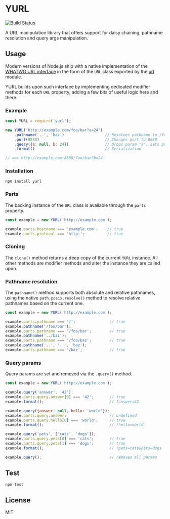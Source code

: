 
YURL
====

[![Build Status](https://travis-ci.org/jacoscaz/node-yurl.svg?branch=master)](https://travis-ci.org/jacoscaz/node-yurl)

A URL manipulation library that offers support for daisy chaining, pathname resolution and query args manipulation.

Usage
-----

Modern versions of Node.js ship with a native implementation of the [WHATWG URL interface](https://developer.mozilla.org/en-US/docs/Web/API/URL) in the form of the `URL` class exported by the [url](https://nodejs.org/api/url.html) module.

YURL builds upon such interface by implementing dedicated modifier methods for each `URL` property, adding a few bits of useful logic here and there.

### Example

```js
const YURL = require('yurl');

new YURL('http://example.com/foo/bar?a=24')
    .pathname('..', 'baz')                  // Resolves pathname to /foo/baz
    .port(8888)                             // Changes port to 8888
    .query({a: null, b: 24})                // Drops param "a", sets param "b"
    .format()                               // Serialization

// ==> http://example.com:8888/foo/baz?b=24
```

### Installation

```
npm install yurl
```

### Parts

The backing instance of the `URL` class is available through the `parts` property.

```js
const example = new YURL('http://example.com');

example.parts.hostname === 'example.com';    // true
example.parts.protocol === 'http:';          // true
```

### Cloning

The `clone()` method returns a deep copy of the current `YURL` instance. All other methods are modifier methods and alter the instance they are called upon.

### Pathname resolution

The `pathname()` method supports both absolute and relative pathnames, using the native `path.posix.resolve()` method to resolve relative pathnames based on the current one.

```js
const example = new YURL('http://example.com');

example.parts.pathname === '/';               // true
example.pathname('/foo/bar');
example.parts.pathname === '/foo/bar';        // true
example.pathname('../baz');
example.parts.pathname === '/foo/baz';        // true
example.pathname('..', '..', 'baz');
example.parts.pathname === '/baz';            // true
```

### Query params

Query params are set and removed via the `.query()` method.

```js
const example = new YURL('http://example.com');

example.query('answer', '42');
example.parts.query.answer[0] === '42';       // true
example.format();                             // ?answer=42

example.query({answer: null, hello: 'world'});
example.parts.query.answer;                   // undefined
example.parts.query.hello[0] === 'world';     // true
example.format();                             // ?hello=world

example.query('pets', ['cats', 'dogs']);
example.parts.query.pets[0] === 'cats';       // true
example.parts.query.pets[1] === 'dogs';       // true
example.format();                             // ?pets=cats&pets=dogs

example.query();                              // removes all params
```
   

Test
----

```
npm test
```


License
-------

MIT
